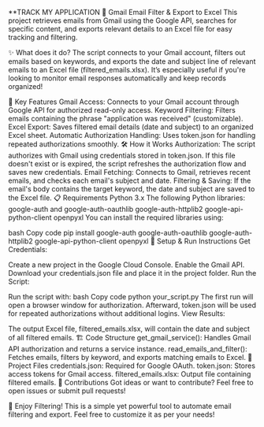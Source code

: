**TRACK MY APPLICATION
📧 Gmail Email Filter & Export to Excel
This project retrieves emails from Gmail using the Google API, searches for specific content, and exports relevant details to an Excel file for easy tracking and filtering.

✨ What does it do?
The script connects to your Gmail account, filters out emails based on keywords, and exports the date and subject line of relevant emails to an Excel file (filtered_emails.xlsx). It’s especially useful if you're looking to monitor email responses automatically and keep records organized!

🚀 Key Features
Gmail Access: Connects to your Gmail account through Google API for authorized read-only access.
Keyword Filtering: Filters emails containing the phrase "application was received" (customizable).
Excel Export: Saves filtered email details (date and subject) to an organized Excel sheet.
Automatic Authorization Handling: Uses token.json for handling repeated authorizations smoothly.
🛠️ How it Works
Authorization: The script authorizes with Gmail using credentials stored in token.json. If this file doesn't exist or is expired, the script refreshes the authorization flow and saves new credentials.
Email Fetching: Connects to Gmail, retrieves recent emails, and checks each email's subject and date.
Filtering & Saving: If the email's body contains the target keyword, the date and subject are saved to the Excel file.
📋 Requirements
Python 3.x
The following Python libraries:
google-auth and google-auth-oauthlib
google-auth-httplib2
google-api-python-client
openpyxl
You can install the required libraries using:

bash
Copy code
pip install google-auth google-auth-oauthlib google-auth-httplib2 google-api-python-client openpyxl
🔑 Setup & Run Instructions
Get Credentials:

Create a new project in the Google Cloud Console.
Enable the Gmail API.
Download your credentials.json file and place it in the project folder.
Run the Script:

Run the script with:
bash
Copy code
python your_script.py
The first run will open a browser window for authorization. Afterward, token.json will be used for repeated authorizations without additional logins.
View Results:

The output Excel file, filtered_emails.xlsx, will contain the date and subject of all filtered emails.
🏗️ Code Structure
get_gmail_service(): Handles Gmail API authorization and returns a service instance.
read_emails_and_filter(): Fetches emails, filters by keyword, and exports matching emails to Excel.
📂 Project Files
credentials.json: Required for Google OAuth.
token.json: Stores access tokens for Gmail access.
filtered_emails.xlsx: Output file containing filtered emails.
🤝 Contributions
Got ideas or want to contribute? Feel free to open issues or submit pull requests!

🌟 Enjoy Filtering!
This is a simple yet powerful tool to automate email filtering and export. Feel free to customize it as per your needs!

